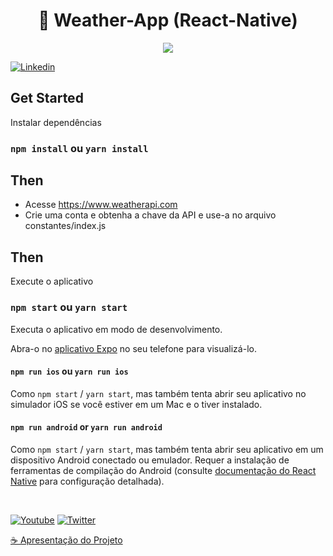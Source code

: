 <h1 align="center">
 🚀 Weather-App (React-Native)
 
</h1>

<div align="center">
  <img src="https://github.com/syednomishah/Weather-App-React-Native/assets/72041260/b18c6812-ac54-4fde-8f8b-fa34b68e7d26" />
</div>

  
  <p align="left">
    <a href="https://www.linkedin.com/in/mirka-juliet-9bb590148/"><img alt="Linkedin" title="Linkedin"  src="https://img.shields.io/badge/-Linkedin-blue?style=for-the-badge&logo=linkedin&logoColor=white"/></a>
    
  </p>
  

## Get Started

Instalar dependências
### `npm install` ou `yarn install`

## Then

- Acesse https://www.weatherapi.com
- Crie uma conta e obtenha a chave da API e use-a no arquivo constantes/index.js

## Then

Execute o aplicativo

### `npm start` ou `yarn start`

Executa o aplicativo em modo de desenvolvimento.

Abra-o no [aplicativo Expo](https://expo.io) no seu telefone para visualizá-lo. 


#### `npm run ios` ou `yarn run ios`

Como `npm start` / `yarn start`, mas também tenta abrir seu aplicativo no simulador iOS se você estiver em um Mac e o tiver instalado.

#### `npm run android` or `yarn run android`

Como `npm start` / `yarn start`, mas também tenta abrir seu aplicativo em um dispositivo Android conectado ou emulador. Requer a instalação de ferramentas de compilação do Android (consulte [documentação do React Native](https://facebook.github.io/react-native/docs/getting-started.html) para configuração detalhada).


<br />


<p align="left">
  <a href="https://github.com/MirkaJuliet34"><img alt="Youtube" title="Youtube" src="https://img.shields.io/badge/-GitHub-red?style=for-the-badge&logo=github&logoColor=white"/></a>
  <a href="https://www.linkedin.com/in/mirka-juliet-9bb590148/"><img alt="Twitter" title="Twitter" src="https://img.shields.io/badge/-Linkedin-1DA1F2?style=for-the-badge&logo=linkedin&logoColor=white"/></a>
</p>

<a href="https://github.com/MirkaJuliet34/Weather-App-React-Native/blob/master/README.md">☕ Apresentação do Projeto</a>
